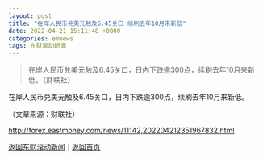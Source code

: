 ```yaml
---
layout: post
title: "在岸人民币兑美元触及6.45关口 续刷去年10月来新低"
date: 2022-04-21 15:11:48 +0800
categories: emnews
tags: 东财滚动新闻
---
```

> 在岸人民币兑美元触及6.45关口，日内下跌逾300点，续刷去年10月来新低。（财联社）

<p>在岸人民币兑美元触及6.45关口，日内下跌逾300点，续刷去年10月来新低。</p><p class="em_media">（文章来源：财联社）</p>

<http://forex.eastmoney.com/news/11142,202204212351967832.html>

[返回东财滚动新闻](//finews.withounder.com/emnews/)｜[返回首页](//finews.withounder.com/)